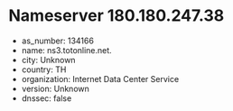 # Nameserver 180.180.247.38

* as_number: 134166
* name: ns3.totonline.net.
* city: Unknown
* country: TH
* organization: Internet Data Center Service
* version: Unknown
* dnssec: false
